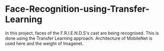 # Face-Recognition-using-Transfer-Learning

In this project, faces of the F.R.I.E.N.D.S's cast are being recognised.
This is done using the Transfer Learning approach.
Architecture of MobileNet is used here and the weight of Imagenet.


